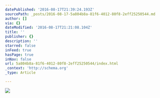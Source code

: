 ```yaml
---
datePublished: '2016-08-17T21:39:24.193Z'
sourcePath: _posts/2016-08-17-5a804b8a-81f6-4012-80f8-2eff25250544.md
author: []
via: {}
dateModified: '2016-08-17T21:21:08.104Z'
title: ''
publisher: {}
description: ''
starred: false
inFeed: true
hasPage: true
inNav: false
url: 5a804b8a-81f6-4012-80f8-2eff25250544/index.html
_context: 'http://schema.org'
_type: Article

---
```

![](https://the-grid-user-content.s3-us-west-2.amazonaws.com/9b34226f-7c93-454f-91ab-22be082e09c6.jpg)